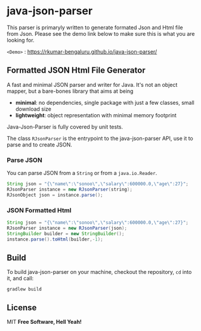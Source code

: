 # java-json-parser
This parser is primaryly written to generate formated Json and Html file from Json. Please see
the demo link below to make sure this is what you are looking for.

`<Demo>` : <https://rkumar-bengaluru.github.io/java-json-parser/>
## Formatted JSON Html File Generator
A fast and minimal JSON parser and writer for Java. It's not an object mapper, but a bare-bones library that aims at being
* **minimal**: no dependencies, single package with just a few classes, small download size 
* **lightweight**: object representation with minimal memory footprint 

Java-Json-Parser is fully covered by unit tests.

The class `RJsonParser` is the entrypoint to the java-json-parser API, use it to parse and to create JSON.
### Parse JSON

You can parse JSON from a `String` or from a `java.io.Reader`. 

```java
String json = "{\"name\":\"sonoo\",\"salary\":600000.0,\"age\":27}";
RJsonParser instance = new RJsonParser(string);
RJsonObject json = instance.parse();
```
### JSON Formatted Html
```java
String json = "{\"name\":\"sonoo\",\"salary\":600000.0,\"age\":27}";
RJsonParser instance = new RJsonParser(json);
StringBuilder builder = new StringBuilder();
instance.parse().toHtml(builder,-1);
```
Build
-----
To build java-json-parser on your machine, checkout the repository, `cd` into it, and call:
```
gradlew build
```
## License

MIT
**Free Software, Hell Yeah!**
